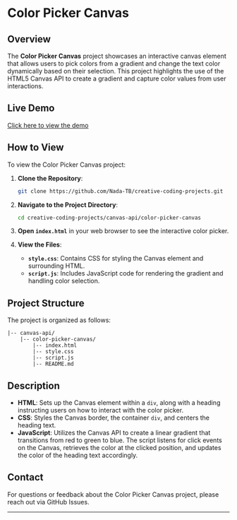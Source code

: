 
# Color Picker Canvas

## Overview

The **Color Picker Canvas** project showcases an interactive canvas element that allows users to pick colors from a gradient and change the text color dynamically based on their selection. This project highlights the use of the HTML5 Canvas API to create a gradient and capture color values from user interactions.

## Live Demo

[Click here to view the demo](https://codepen.io/Nada_T/full/mdzqrXG)
## How to View

To view the Color Picker Canvas project:

1. **Clone the Repository**:
   ```bash
   git clone https://github.com/Nada-TB/creative-coding-projects.git
   ```

2. **Navigate to the Project Directory**:
   ```bash
   cd creative-coding-projects/canvas-api/color-picker-canvas
   ```

3. **Open `index.html`** in your web browser to see the interactive color picker.

4. **View the Files**:
   - **`style.css`**: Contains CSS for styling the Canvas element and surrounding HTML.
   - **`script.js`**: Includes JavaScript code for rendering the gradient and handling color selection.

## Project Structure

The project is organized as follows:

    |-- canvas-api/
        |-- color-picker-canvas/
            |-- index.html
            |-- style.css
            |-- script.js
            |-- README.md

## Description

- **HTML**: Sets up the Canvas element within a `div`, along with a heading instructing users on how to interact with the color picker.
- **CSS**: Styles the Canvas border, the container `div`, and centers the heading text.
- **JavaScript**: Utilizes the Canvas API to create a linear gradient that transitions from red to green to blue. The script listens for click events on the Canvas, retrieves the color at the clicked position, and updates the color of the heading text accordingly.

## Contact

For questions or feedback about the Color Picker Canvas project, please reach out via GitHub Issues.

---

